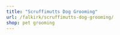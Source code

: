 ```yaml
---
title: "Scruffimutts Dog Grooming"
url: /falkirk/scruffimutts-dog-grooming/
shop: pet grooming
---
```

